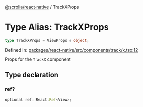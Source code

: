 [@scrolia/react-native](../README.md) / TrackXProps

# Type Alias: TrackXProps

```ts
type TrackXProps = ViewProps & object;
```

Defined in: [packages/react-native/src/components/track/x.tsx:12](https://github.com/scrolia/react-native/blob/18a2549a1dd6520258081448edde7edcb687a096/packages/react-native/src/components/track/x.tsx#L12)

Props for the `TrackX` component.

## Type declaration

### ref?

```ts
optional ref: React.Ref<View>;
```

